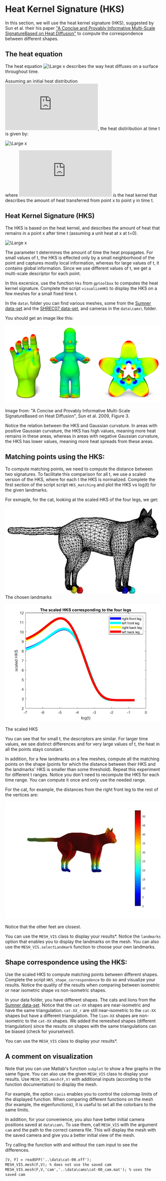 # Heat Kernel Signature (HKS)

In this section, we will use the heat kernel signature (HKS), 
suggested by Sun et al. their his paper ["A Concise and Provably Informative Multi-Scale SignatureBased on Heat Diffusion"](http://www.lix.polytechnique.fr/~maks/papers/hks.pdf)
to compute the correspondence between different shapes.

## The heat equation
The heat equation ![\Large x](https://latex.codecogs.com/svg.latex?\Large&space;\frac{\partial%20u}{\partial%20t}%20=%20\Delta%20u)
describes the way heat diffuses on a surface throughout time.

Assuming an initial heat distribution ![x](https://latex.codecogs.com/svg.latex?u(x,0)), the heat distiribution at time t is given by:

![\Large x](https://latex.codecogs.com/svg.latex?\Large&space;u(x,t)=\int_M%20k_t%20(x,y)u(y,0)dy)

where ![x](https://latex.codecogs.com/svg.latex?k_t(x,y)) is the heat kernel that describes the amount of heat transferred from point x to point y in time t.


## Heat Kernel Signature (HKS)


The HKS is based on the heat kernel, and describes the amount of heat that remains in a point x after time t (assuming a unit heat at x at t=0).

![\Large x](https://latex.codecogs.com/svg.latex?\Large&space;HKS(x,t)%20=%20k_t%20(x,x)%20)


The parameter t determines the amount of time the heat propagates. 
For small values of t, the HKS is effected only by a small neighborhood of the point and captures mostly local information,
whereas for large values of t, it contains global information.
Since we use different values of t, we get a multi-scale descriptor for each point.


In this excersice, use the function `hks` from `gptoolbox` to computes the heat kernel signature.
Complete the script `visualizeHKS` to display the HKS on a few meshes for a small fixed time t.


In the `data\` folder you can find various meshes, some from the [Sumner data-set](https://people.csail.mit.edu/sumner/research/deftransfer/data.html) 
and the [SHREC07 data-set](https://engineering.purdue.edu/PRECISE/shrec), and cameras in the `data\cams\` folder.

You should get an image like this:

![HKS small tt](assets/fig3.PNG)

Image from: "A Concise and Provably Informative Multi-Scale SignatureBased on Heat Diffusion", Sun et al. 2009, Figure 3.


Notice the relation between the HKS and Gaussian curvature. In areas with positive Gaussian curvature, the HKS has high values, meaning more heat remains in these areas,
whereas in areas with negative Gaussian curvature, the HKS has lower values, meaning more heat spreads from these areas.

 

## Matching points using the HKS:

To compute matching points, we need to compute the distance between two signatures. To facilitate this comparison for all t, we use a scaled version of the HKS, where for each t the HKS is normalized. 
Complete the first section of the script script `HKS_matching` and plot the HKS vs log(t) for the given landmarks.

For exmaple, for the cat, looking at the scaled HKS of the four legs, we get:

<img src="assets/catland.jpg" width="513" height="281">
The 
chosen landmarks



![HKSmatch](assets/sHKSlegs.jpg)

The scaled HKS

You can see that for small t, the descriptors are similar. For larger time values, we see distinct differences and for very large values of t, the heat in all the points stays constant.



In addition, for a few landmarks on a few meshes, compute all the matching points on the shape
(points for which the distance between their HKS and the landmarks' HKS is smaller than some threshold).
Repeat this experiment for different t ranges.
Notice you don't need to recompute the HKS for each time range. You can compute it once and only use the needed range.


For the cat, for example, the distances from the right front leg to the rest of the vertices are:


![HKSmatch](assets/catmatch2rf.jpg)

Notice that the other feet are closest.



You can use the `MESH_VIS` class to display your results*.
Notice the `landmarks` option that enables you to display the landmarks on the mesh. 
You can also use the `MESH_VIS.selectLandmark` function to choose your own landmarks.



## Shape correspondence using the HKS:

Use the scaled HKS to compute matching points between different shapes.
Complete the script `HKS_shape_correspondence` to do so and visualize your results.
Notice the quality of the results when comparing between isometric or near isometric shape vs non-isometric shapes.

In your data folder, you have different shapes. The cats and lions from the [Sumner data-set](https://people.csail.mit.edu/sumner/research/deftransfer/data.html). 
Notice that the `cat-XX` shapes are near-isometric and have the same triangulation. `cat-XX_r` are still near-isometric to the `cat-XX` shapes but have a different triangulation.
The `lion-XX` shapes are non-isometric to the `cat-XX` shapes.
We added the remeshed shapes (different triangulation) since the results on shapes with the same triangulations can be biased (check for yourselves!).

You can use the `MESH_VIS` class to display your results*.


 
 
## A comment on visualization
 
Note that you can use Matlab's function `subplot` to show a few graphs in the same figure.
You can also use the given `MESH_VIS` class to display your results.
Use `MESH_VIS.mesh(F,V)` with additional inputs (according to the function documentation) to display the mesh.

For example, the option `caxis` enables you to control the colormap limits of the displayed function. 
When comparing different functions on the mesh (for example, the eigenfunctions), it is useful to set all the colorbars to the same limits.

In addition, for your convenience, you also have better initial camera positions saved at `data\cam\`. To
 use them, call `MESH_VIS` with the argument `cam` and the path to the correct camera file.
This will display the mesh with the saved camera and give you a better initial view of the mesh. 

Try calling the function with and without the cam input to see the differences.
```
[V, F] = readOFF('..\data\cat-00.off');
MESH_VIS.mesh(F,V); % does not use the saved cam
MESH_VIS.mesh(F,V,'cam','..\data\cams\cat-00_cam.mat'); % uses the saved cam
```

